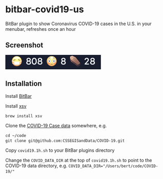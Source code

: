 # bitbar-covid19-us
BitBar plugin to show Coronavirus COVID-19 cases in the U.S. in your menubar, refreshes once an hour

## Screenshot

![screenshot](/screenshot.png)

## Installation

Install [BitBar](https://github.com/matryer/bitbar)

Install [xsv](https://github.com/BurntSushi/xsv)

```
brew install xsv
```

Clone the [COVID-19 Case data](https://github.com/CSSEGISandData/COVID-19) somewhere, e.g.

```
cd ~/code
git clone git@github.com:CSSEGISandData/COVID-19.git
```

Copy `covid19.1h.sh` to your BitBar plugins directory

Change the `COVID_DATA_DIR` at the top of `covid19.1h.sh` to point to the COVID-19 data directory, e.g.
`COVID_DATA_DIR="/Users/bert/code/COVID-19/"`